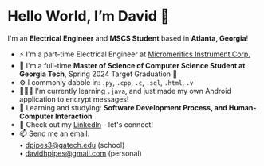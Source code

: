 <h1> Hello World, I’m David 👋 </h1>

I'm an **Electrical Engineer** and **MSCS Student** based in **Atlanta, Georgia**!
- ⚡️ I'm a part-time Electrical Engineer at [Micromeritics Instrument Corp.](https://www.micromeritics.com)
- 🐝 I'm a full-time **Master of Science of Computer Science Student at Georgia Tech**, Spring 2024 Target Graduation 🎯
- ⚙️ I commonly dabble in: `.py`, `.cpp`, `.c`, `.sql`, `.html`, `.v`
- 👨🏻‍💻 I'm currently learning `.java`, and just made my own Android application to encrypt messages!
- 🌱 Learning and studying: **Software Development Process, and Human-Computer Interaction**
- 👔 Check out my [LinkedIn](http://www.linkedin.com/in/dpipes3) - let's connect!
- 📫 Send me an email:<br />
• dpipes3@gatech.edu (school)<br />
• davidhpipes@gmail.com (personal)<br />
